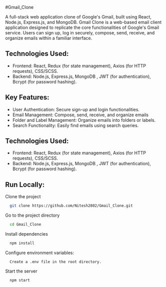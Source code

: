#Gmail_Clone

A full-stack web application clone of Google's Gmail, built using React, Node.js, Express.js, and MongoDB.
Gmail Clone is a web-based email client application designed to replicate the core functionalities of Google's Gmail service. Users can sign up, log in securely, compose, send, receive, and organize emails within a familiar interface.



## Technologies Used:

 - Frontend: React, Redux (for state management), Axios (for HTTP requests), CSS/SCSS.
 - Backend: Node.js, Express.js, MongoDB , JWT (for authentication), Bcrypt (for password hashing).

## Key Features:

 - User Authentication: Secure sign-up and login functionalities.
 - Email Management: Compose, send, receive, and organize emails
 - Folder and Label Management: Organize emails into folders or labels.
 - Search Functionality: Easily find emails using search queries.
## Technologies Used:

 - Frontend: React, Redux (for state management), Axios (for HTTP requests), CSS/SCSS.
 - Backend: Node.js, Express.js, MongoDB , JWT (for authentication), Bcrypt (for password hashing).

## Run Locally:

Clone the project

```bash
  git clone https://github.com/Nitesh2802/Gmail_Clone.git
```

Go to the project directory

```bash
  cd Gmail_Clone
```

Install dependencies

```bash
  npm install
```

Configure environment variables:

      Create a .env file in the root directory. 

Start the server

```bash
  npm start
```

